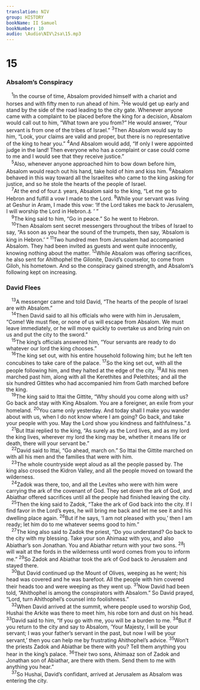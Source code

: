 ```yaml
---
translation: NIV
group: HISTORY
bookName: II Samuel 
bookNumber: 10
audio: \Audio\NIV\2sa\15.mp3
---
```


<div class="title"><h1>15</h1><h3>Absalom’s Conspiracy </h3></div>
<span class="verse 2sa_15_1"> <sup>1</sup>In the course of time, Absalom provided himself with a chariot and horses and with fifty men to run ahead of him. </span>
<span class="verse 2sa_15_2"><sup>2</sup>He would get up early and stand by the side of the road leading to the city gate. Whenever anyone came with a complaint to be placed before the king for a decision, Absalom would call out to him, “What town are you from?” He would answer, “Your servant is from one of the tribes of Israel.” </span>
<span class="verse 2sa_15_3"><sup>3</sup>Then Absalom would say to him, “Look, your claims are valid and proper, but there is no representative of the king to hear you.” </span>
<span class="verse 2sa_15_4"><sup>4</sup>And Absalom would add, “If only I were appointed judge in the land! Then everyone who has a complaint or case could come to me and I would see that they receive justice.” <br/></span>
<span class="verse 2sa_15_5"> <sup>5</sup>Also, whenever anyone approached him to bow down before him, Absalom would reach out his hand, take hold of him and kiss him. </span>
<span class="verse 2sa_15_6"><sup>6</sup>Absalom behaved in this way toward all the Israelites who came to the king asking for justice, and so he stole the hearts of the people of Israel. <br/></span>
<span class="verse 2sa_15_7"> <sup>7</sup>At the end of four<a data-toggle="tooltip" data-placement="bottom" title="Some Septuagint manuscripts, Syriac and Josephus; Hebrew forty">⚓</a> years, Absalom said to the king, “Let me go to Hebron and fulfill a vow I made to the Lord. </span>
<span class="verse 2sa_15_8"><sup>8</sup>While your servant was living at Geshur in Aram, I made this vow: ‘If the Lord takes me back to Jerusalem, I will worship the Lord in Hebron.<a data-toggle="tooltip" data-placement="bottom" title="Some Septuagint manuscripts; Hebrew does not have in Hebron.">⚓</a> ’ ” <br/></span>
<span class="verse 2sa_15_9"> <sup>9</sup>The king said to him, “Go in peace.” So he went to Hebron. <br/></span>
<span class="verse 2sa_15_10"> <sup>10</sup>Then Absalom sent secret messengers throughout the tribes of Israel to say, “As soon as you hear the sound of the trumpets, then say, ‘Absalom is king in Hebron.’ ” </span>
<span class="verse 2sa_15_11"><sup>11</sup>Two hundred men from Jerusalem had accompanied Absalom. They had been invited as guests and went quite innocently, knowing nothing about the matter. </span>
<span class="verse 2sa_15_12"><sup>12</sup>While Absalom was offering sacrifices, he also sent for Ahithophel the Gilonite, David’s counselor, to come from Giloh, his hometown. And so the conspiracy gained strength, and Absalom’s following kept on increasing. <br/></span>
<div class="title"><h3>David Flees </h3></div>
<span class="verse 2sa_15_13"> <sup>13</sup>A messenger came and told David, “The hearts of the people of Israel are with Absalom.” <br/></span>
<span class="verse 2sa_15_14"> <sup>14</sup>Then David said to all his officials who were with him in Jerusalem, “Come! We must flee, or none of us will escape from Absalom. We must leave immediately, or he will move quickly to overtake us and bring ruin on us and put the city to the sword.” <br/></span>
<span class="verse 2sa_15_15"> <sup>15</sup>The king’s officials answered him, “Your servants are ready to do whatever our lord the king chooses.” <br/></span>
<span class="verse 2sa_15_16"> <sup>16</sup>The king set out, with his entire household following him; but he left ten concubines to take care of the palace. </span>
<span class="verse 2sa_15_17"><sup>17</sup>So the king set out, with all the people following him, and they halted at the edge of the city. </span>
<span class="verse 2sa_15_18"><sup>18</sup>All his men marched past him, along with all the Kerethites and Pelethites; and all the six hundred Gittites who had accompanied him from Gath marched before the king. <br/></span>
<span class="verse 2sa_15_19"> <sup>19</sup>The king said to Ittai the Gittite, “Why should you come along with us? Go back and stay with King Absalom. You are a foreigner, an exile from your homeland. </span>
<span class="verse 2sa_15_20"><sup>20</sup>You came only yesterday. And today shall I make you wander about with us, when I do not know where I am going? Go back, and take your people with you. May the Lord show you kindness and faithfulness.”<a data-toggle="tooltip" data-placement="bottom" title="Septuagint; Hebrew May kindness and faithfulness be with you">⚓</a><br/></span>
<span class="verse 2sa_15_21"> <sup>21</sup>But Ittai replied to the king, “As surely as the Lord lives, and as my lord the king lives, wherever my lord the king may be, whether it means life or death, there will your servant be.” <br/></span>
<span class="verse 2sa_15_22"> <sup>22</sup>David said to Ittai, “Go ahead, march on.” So Ittai the Gittite marched on with all his men and the families that were with him. <br/></span>
<span class="verse 2sa_15_23"> <sup>23</sup>The whole countryside wept aloud as all the people passed by. The king also crossed the Kidron Valley, and all the people moved on toward the wilderness. <br/></span>
<span class="verse 2sa_15_24"> <sup>24</sup>Zadok was there, too, and all the Levites who were with him were carrying the ark of the covenant of God. They set down the ark of God, and Abiathar offered sacrifices until all the people had finished leaving the city. <br/></span>
<span class="verse 2sa_15_25"> <sup>25</sup>Then the king said to Zadok, “Take the ark of God back into the city. If I find favor in the Lord’s eyes, he will bring me back and let me see it and his dwelling place again. </span>
<span class="verse 2sa_15_26"><sup>26</sup>But if he says, ‘I am not pleased with you,’ then I am ready; let him do to me whatever seems good to him.” <br/></span>
<span class="verse 2sa_15_27"> <sup>27</sup>The king also said to Zadok the priest, “Do you understand? Go back to the city with my blessing. Take your son Ahimaaz with you, and also Abiathar’s son Jonathan. You and Abiathar return with your two sons. </span>
<span class="verse 2sa_15_28"><sup>28</sup>I will wait at the fords in the wilderness until word comes from you to inform me.” </span>
<span class="verse 2sa_15_29"><sup>29</sup>So Zadok and Abiathar took the ark of God back to Jerusalem and stayed there. <br/></span>
<span class="verse 2sa_15_30"> <sup>30</sup>But David continued up the Mount of Olives, weeping as he went; his head was covered and he was barefoot. All the people with him covered their heads too and were weeping as they went up. </span>
<span class="verse 2sa_15_31"><sup>31</sup>Now David had been told, “Ahithophel is among the conspirators with Absalom.” So David prayed, “Lord, turn Ahithophel’s counsel into foolishness.” <br/></span>
<span class="verse 2sa_15_32"> <sup>32</sup>When David arrived at the summit, where people used to worship God, Hushai the Arkite was there to meet him, his robe torn and dust on his head. </span>
<span class="verse 2sa_15_33"><sup>33</sup>David said to him, “If you go with me, you will be a burden to me. </span>
<span class="verse 2sa_15_34"><sup>34</sup>But if you return to the city and say to Absalom, ‘Your Majesty, I will be your servant; I was your father’s servant in the past, but now I will be your servant,’ then you can help me by frustrating Ahithophel’s advice. </span>
<span class="verse 2sa_15_35"><sup>35</sup>Won’t the priests Zadok and Abiathar be there with you? Tell them anything you hear in the king’s palace. </span>
<span class="verse 2sa_15_36"><sup>36</sup>Their two sons, Ahimaaz son of Zadok and Jonathan son of Abiathar, are there with them. Send them to me with anything you hear.” <br/></span>
<span class="verse 2sa_15_37"> <sup>37</sup>So Hushai, David’s confidant, arrived at Jerusalem as Absalom was entering the city. <br/></span>

